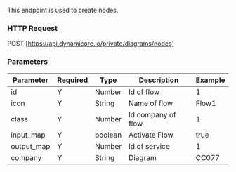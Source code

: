 This endpoint is used to create nodes.
### HTTP Request

POST [https://api.dynamicore.io/private/diagrams/nodes]

### Parameters

| Parameter | Required | Type | Description | Example |
| --------- | --------- | --------- | --------- |--------- |
| id | Y | Number | Id of flow | 1 |
| icon | Y | String | Name of flow | Flow1 |
| class | Y | Number | Id company of flow | 1 |
| input_map | Y | boolean | Activate Flow | true |
| output_map | Y | Number | Id of service | 1 |
| company | Y | String | Diagram | CC077 |